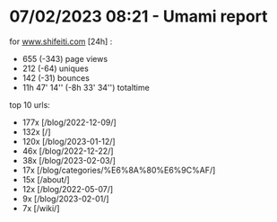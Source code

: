 # 07/02/2023 08:21 - Umami report
for www.shifeiti.com [24h] :

 - 655 (-343) page views
 - 212 (-64) uniques
 - 142 (-31) bounces
 - 11h 47' 14'' (-8h 33' 34'') totaltime


top 10 urls:
 - 177x [/blog/2022-12-09/]
 - 132x [/]
 - 120x [/blog/2023-01-12/]
 - 46x [/blog/2022-12-22/]
 - 38x [/blog/2023-02-03/]
 - 17x [/blog/categories/%E6%8A%80%E6%9C%AF/]
 - 15x [/about/]
 - 12x [/blog/2022-05-07/]
 - 9x [/blog/2023-02-01/]
 - 7x [/wiki/]


